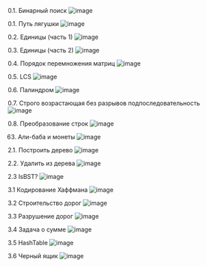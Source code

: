 0.1. Бинарный поиск
![image](https://github.com/user-attachments/assets/eafcbb46-ffe5-469c-a6bb-de7b0b637b5e)

0.1. Путь лягушки
![image](https://github.com/user-attachments/assets/a8932972-feb2-4f7c-95a8-81812d1851f0)

0.2. Единицы (часть 1)
![image](https://github.com/user-attachments/assets/5c26aa20-7468-4c24-ab2e-6d4c58f5c5fe)

0.3. Единицы (часть 2)
![image](https://github.com/user-attachments/assets/1e33570b-dbc2-4de4-9b39-308ba0448930)

0.4. Порядок перемножения матриц
![image](https://github.com/user-attachments/assets/4a8c6881-9671-4107-8063-ce62bfb15991)

0.5. LCS
![image](https://github.com/user-attachments/assets/8d88f1b9-7985-4357-82ff-b8274bfd31f3)

0.6. Палиндром
![image](https://github.com/user-attachments/assets/5cb02d5b-45b5-4d6e-839a-a7429edd52fe)

0.7. Строго возрастающая без разрывов подпоследовательность
![image](https://github.com/user-attachments/assets/d3fa6480-7b85-48bd-9842-fc2e82f7d6bf)

0.8. Преобразование строк
![image](https://github.com/user-attachments/assets/91a8d090-7c2d-4914-8c61-38102a5a2333)

63. Али-баба и монеты
![image](https://github.com/user-attachments/assets/c38a83f3-e890-4064-a79e-9b9173652eff)


2.1. Построить дерево
![image](https://github.com/user-attachments/assets/7589587b-3e3f-4894-8a38-f4e70470e505)

2.2. Удалить из дерева
![image](https://github.com/user-attachments/assets/75a9341d-40b6-44cb-85f3-beeaaa7c21af)

2.3 IsBST? 
![image](https://github.com/user-attachments/assets/320236e5-de3e-4fc0-8b86-da90107fe547)


3.1 Кодирование Хаффмана 
![image](https://github.com/user-attachments/assets/e9a250eb-e1d6-4bce-bad0-2d4d6984fab9)

3.2 Строительство дорог
![image](https://github.com/user-attachments/assets/e71db5b9-c334-4857-acc5-35dffb1f1e4a)

3.3 Разрушение дорог 
![image](https://github.com/user-attachments/assets/8aef0dbb-f46b-45da-865f-ffe572005f30)

3.4  Задача о сумме
![image](https://github.com/user-attachments/assets/638818fa-4457-42f0-8b1a-4e226affaf8d)

3.5 HashTable
![image](https://github.com/user-attachments/assets/26b54b14-85ed-4b19-b7eb-b2ca65636487)

3.6 Черный ящик
![image](https://github.com/user-attachments/assets/4bea891d-e97c-434a-8256-1b0cc457a2f8)








